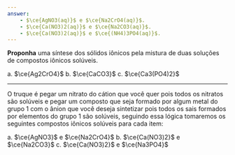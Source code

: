 ```yaml
---
answer:
    - $\ce{AgNO3(aq)}$ e $\ce{Na2CrO4(aq)}$.
    - $\ce{Ca(NO3)2(aq)}$ e $\ce{Na2CO3(aq)}$.
    - $\ce{Ca(NO3)2(aq)}$ e $\ce{(NH4)3PO4(aq)}$.
---
```


**Proponha** uma síntese dos sólidos iônicos pela mistura de duas soluções de compostos iônicos solúveis.

a. $\ce{Ag2CrO4}$
b. $\ce{CaCO3}$
c. $\ce{Ca3(PO4)2}$

---

O truque é pegar um nitrato do cátion que você quer pois todos os nitratos são solúveis e pegar um composto que seja formado por algum metal do grupo 1 com o ânion que você deseja sintetizar pois todos os sais formados por elementos do grupo 1 são solúveis, seguindo essa lógica tomaremos os seguintes compostos iônicos solúveis para cada item:

a. $\ce{AgNO3}$ e $\ce{Na2CrO4}$
b. $\ce{Ca(NO3)2}$ e $\ce{Na2CO3}$
c. $\ce{Ca(NO3)2}$ e $\ce{Na3PO4}$  
